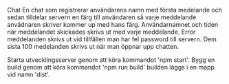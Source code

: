 Chat
En chat som registrerar användarens namn med första medelande och sedan tilldelar servern en färg till användaren så varje meddelande anvädnaren skriver kommer up med hans färg. Användarnamnet och tiden när meddelandet skickades skrivs ut med varje meddelande. Error meddelanden skrivs ut vid tillfällen man har fel password till servern. Dem sista 100 medelanden skrivs ut när man öppnar upp chatten.

Starta utvecklingsserver genom att köra kommandot 'npm start'.
Bygg en build genom att köra kommandot 'npm run build' builden läggs i en mapp vid namn 'dist'.
